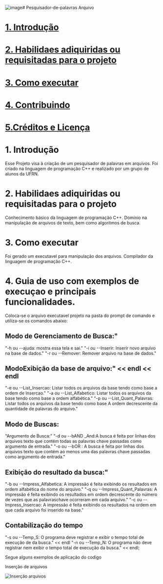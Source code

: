 ![image](https://github.com/user-attachments/assets/2fa4ac5f-4907-400c-932b-52254dd33ca6)# Pesquisador-de-palavras
Arquivo


# [1. Introdução](https://github.com/ThaynanPaulo/Pesquisador-de-palavras/blob/main/README.md#1-introdu%C3%A7%C3%A3o-5)
# [2. Habilidaes adiquiridas ou requisitadas para o projeto](https://github.com/ThaynanPaulo/Pesquisador-de-palavras/blob/main/README.md#2-habilidaes-adiquiridas-ou-requisitadas-para-o-projeto)
# [3. Como executar](https://github.com/ThaynanPaulo/Pesquisador-de-palavras/blob/main/README.md#3-como-executar)
# [4. Contribuindo](https://github.com/ThaynanPaulo/Pesquisador-de-palavras/blob/main/README.md#4-contribuindo)
# [5.Créditos e Licença](https://github.com/ThaynanPaulo/Pesquisador-de-palavras/blob/main/README.md#5cr%C3%A9ditos-e-licen%C3%A7a)


# 1. Introdução
Esse Projeto visa à criação de um pesquisador de palavras em arquivos. Foi criado na linguagem de programação C++ e realizado por um grupo de alunos da UFRN.

# 2. Habilidaes adiquiridas ou requisitadas para o projeto
Conhecimento básico da linguagem de programação C++. Domínio na manipulação de arquivos de texto, bem como algoritmos de busca.

# 3. Como executar
Foi gerado um executavel para manipulação dos arquivos. Compilador da linguagem de programação C++.

# 4. Guia de uso com exemplos de execuçao e principais funcionalidades.

Coloca-se o arquivo executavel projeto na pasta do prompt de comando e utiliza-se os comandos abaixo:


## Modo de Gerenciamento de Busca:"
"-h ou --ajuda: mostra essa tela e sai."
"-i ou --Inserir: Inserir novo arquivo na base de dados." 
"-r ou --Remover: Remover arquivo na base de dados."

## ModoExibição da base de arquivo:" << endl << endl
"-e ou --List_Insercao: Listar todos os arquivos da base tendo como base a ordem de Insercao."
"-a ou --List_Alfabetico: Listar todos os arquivos da base tendo como base a ordem alfabética."
"-p ou --List_Quant_Palavras: Listar todos os arquivos da base tendo como base A ordem decrescente da quantidade de palavras do arquivo."

## Modo de Buscas:
"Argumento de Busca:"
"-d ou --bAND _And:A busca é feita por linhas dos arquivos texto que contém todas as palavras chave passadas como argumento de entrada."
"-o ou --bOR : A busca é feita por linhas dos arquivos texto que contém ao menos uma das palavras chave passadas como argumento de entrada."

## Exibição do resultado da busca:"
"-b ou --Impress_Alfabetica: A impressão é feita exibindo os resultados em ordem alfabética do nome do arquivo."
"-q ou --Impress_Quant_Palavras: A impressão é feita exibindo os resultados em ordem decrescente do número de vezes que as palavraschave ocorreram em cada arquivo." 
"-c ou --Impress_Insercao: A impressão é feita exibindo os resultados na ordem em que cada arquivo foi inserido na base." 

## Contabilização do tempo
"-s ou --Temp_S: O programa deve registrar e exibir o tempo total de execução de da busca." << endl
"-n ou --Temp_N: O programa não deve registrar nem exibir o tempo total de execução da busca." << endl;


Segue alguns exemplos de aplicação do codigo

Inserção de arquivos

![Inserção arquivos](https://drive.google.com/file/d/1hMoX8OFAkhOP1IpVgHqCFfBqHhSs34I-/view?usp=drive_link)

